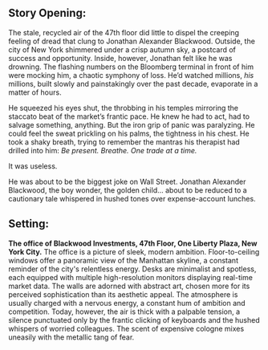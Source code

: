 ## Story Opening:

The stale, recycled air of the 47th floor did little to dispel the creeping feeling of dread that clung to Jonathan Alexander Blackwood. Outside, the city of New York shimmered under a crisp autumn sky, a postcard of success and opportunity. Inside, however, Jonathan felt like he was drowning. The flashing numbers on the Bloomberg terminal in front of him were mocking him, a chaotic symphony of loss. He’d watched millions, *his* millions, built slowly and painstakingly over the past decade, evaporate in a matter of hours.

He squeezed his eyes shut, the throbbing in his temples mirroring the staccato beat of the market’s frantic pace. He knew he had to act, had to salvage something, anything. But the iron grip of panic was paralyzing. He could feel the sweat prickling on his palms, the tightness in his chest. He took a shaky breath, trying to remember the mantras his therapist had drilled into him: *Be present. Breathe. One trade at a time.*

It was useless.

He was about to be the biggest joke on Wall Street. Jonathan Alexander Blackwood, the boy wonder, the golden child... about to be reduced to a cautionary tale whispered in hushed tones over expense-account lunches.
## Setting:

**The office of Blackwood Investments, 47th Floor, One Liberty Plaza, New York City.** The office is a picture of sleek, modern ambition. Floor-to-ceiling windows offer a panoramic view of the Manhattan skyline, a constant reminder of the city's relentless energy. Desks are minimalist and spotless, each equipped with multiple high-resolution monitors displaying real-time market data. The walls are adorned with abstract art, chosen more for its perceived sophistication than its aesthetic appeal. The atmosphere is usually charged with a nervous energy, a constant hum of ambition and competition. Today, however, the air is thick with a palpable tension, a silence punctuated only by the frantic clicking of keyboards and the hushed whispers of worried colleagues. The scent of expensive cologne mixes uneasily with the metallic tang of fear.
